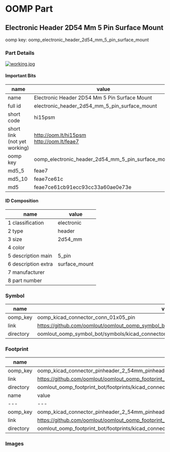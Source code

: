 # OOMP Part  
## Electronic Header 2D54 Mm 5 Pin Surface Mount  
  
oomp key: oomp_electronic_header_2d54_mm_5_pin_surface_mount  
  
### Part Details  
  
[![working.jpg](working_600.jpg)](working.jpg)  
  
#### Important Bits  
| name | value | 
| --- | --- | 
| name | Electronic Header 2D54 Mm 5 Pin Surface Mount | 
| full id | electronic_header_2d54_mm_5_pin_surface_mount | 
| short code | hi15psm | 
| short link<br>(not yet working) | http://oom.lt/hi15psm<br>http://oom.lt/feae7 | 
| oomp key | oomp_electronic_header_2d54_mm_5_pin_surface_mount | 
| md5_5 | feae7 | 
| md5_10 | feae7ce61c | 
| md5 | feae7ce61cb91ecc93cc33a60ae0e73e | 
#### ID Composition  
| name | value | 
| --- | --- | 
| 1 classification | electronic | 
| 2 type | header | 
| 3 size | 2d54_mm | 
| 4 color |  | 
| 5 description main | 5_pin | 
| 6 description extra | surface_mount | 
| 7 manufacturer |  | 
| 8 part number |  | 
### Symbol  
| name | value | 
| --- | --- | 
| oomp_key | oomp_kicad_connector_conn_01x05_pin | 
| link | https://github.com/oomlout/oomlout_oomp_symbol_bot/tree/main/symbols/kicad_connector_conn_01x05_pin | 
| directory | oomlout_oomp_symbol_bot/symbols/kicad_connector_conn_01x05_pin//working/working.kicad_sym | 
### Footprint  
| name | value | 
| --- | --- | 
| oomp_key | oomp_kicad_connector_pinheader_2_54mm_pinheader_1x05_p2_54mm_vertical | 
| link | https://github.com/oomlout/oomlout_oomp_footprint_bot/tree/main/foootprntss/kicad_connector_pinheader_2_54mm_pinheader_1x05_p2_54mm_vertical | 
| directory | oomlout_oomp_footprint_bot/footprints/kicad_connector_pinheader_2_54mm_pinheader_1x05_p2_54mm_vertical//working/working.kicad_mod | 
| name | value | 
| --- | --- | 
| oomp_key | oomp_kicad_connector_pinheader_2_54mm_pinheader_1x05_p2_54mm_vertical_smd_pin | 
| link | https://github.com/oomlout/oomlout_oomp_footprint_bot/tree/main/foootprntss/kicad_connector_pinheader_2_54mm_pinheader_1x05_p2_54mm_vertical_smd_pin | 
| directory | oomlout_oomp_footprint_bot/footprints/kicad_connector_pinheader_2_54mm_pinheader_1x05_p2_54mm_vertical_smd_pin//working/working.kicad_mod | 
### Images  
